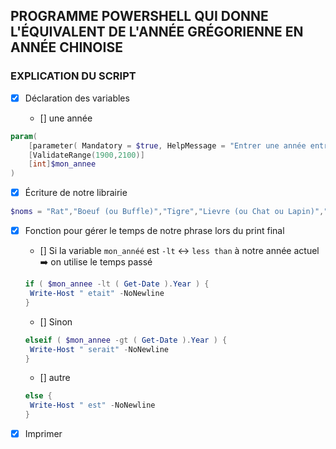 ## PROGRAMME POWERSHELL QUI DONNE L'ÉQUIVALENT DE L'ANNÉE GRÉGORIENNE EN ANNÉE CHINOISE

### EXPLICATION DU SCRIPT

- [X] Déclaration des variables

   - [] une année 
```ps1
param(
	[parameter( Mandatory = $true, HelpMessage = "Entrer une année entre 1900 et 2100:" )]
	[ValidateRange(1900,2100)]
	[int]$mon_annee
)
```
- [X] Écriture de notre librairie

```ps1
$noms = "Rat","Boeuf (ou Buffle)","Tigre","Lievre (ou Chat ou Lapin)","Dragon","Serpent","Cheval","Chèvre (ou Bouc)","Singe","coq","chien","Cochon (ou Sanglier)"
```
- [X] Fonction pour gérer le temps de notre phrase lors du print final

   - [] Si la variable `mon_annéé` est `-lt` :left_right_arrow: `less than` à notre année actuel :arrow_right: on utilise le temps passé

   ```ps1
   if ( $mon_annee -lt ( Get-Date ).Year ) {
	Write-Host " etait" -NoNewline
   }
   ```

   - [] Sinon 

   ```ps1
   elseif ( $mon_annee -gt ( Get-Date ).Year ) {
	Write-Host " serait" -NoNewline
   }
   ```

   - [] autre

   ```ps1
   else {
	Write-Host " est" -NoNewline
   }
   ```

 - [X] Imprimer
